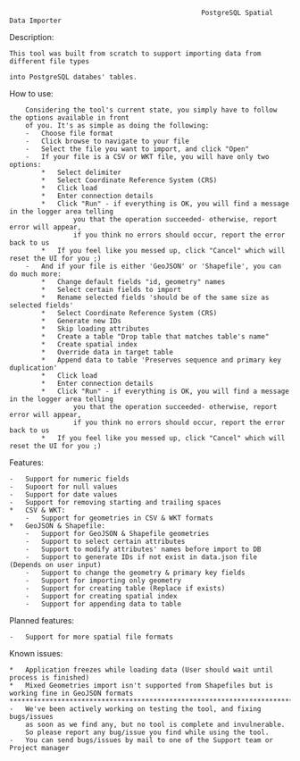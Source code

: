                                                     PostgreSQL Spatial Data Importer


Description:

	This tool was built from scratch to support importing data from different file types
	
	into PostgreSQL databes' tables. 

How to use:

        Considering the tool's current state, you simply have to follow the options available in front
        of you. It's as simple as doing the following:
        -   Choose file format
        -   Click browse to navigate to your file
        -   Select the file you want to import, and click "Open"
        -   If your file is a CSV or WKT file, you will have only two options:
            *   Select delimiter
            *   Select Coordinate Reference System (CRS)
            *   Click load
            *   Enter connection details
            *   Click "Run" - if everything is OK, you will find a message in the logger area telling
                    you that the operation succeeded- otherwise, report error will appear,
                    if you think no errors should occur, report the error back to us
            *   If you feel like you messed up, click "Cancel" which will reset the UI for you ;)
        -   And if your file is either 'GeoJSON' or 'Shapefile', you can do much more:
            *   Change default fields "id, geometry" names
            *   Select certain fields to import
            *   Rename selected fields 'should be of the same size as selected fields'
            *   Select Coordinate Reference System (CRS)
            *   Generate new IDs
            *   Skip loading attributes
            *   Create a table "Drop table that matches table's name"
            *   Create spatial index
            *   Override data in target table
            *   Append data to table 'Preserves sequence and primary key duplication'
            *   Click load
            *   Enter connection details
            *   Click "Run" - if everything is OK, you will find a message in the logger area telling
                    you that the operation succeeded- otherwise, report error will appear,
                    if you think no errors should occur, report the error back to us
            *   If you feel like you messed up, click "Cancel" which will reset the UI for you ;)

Features:

    -   Support for numeric fields
    -   Supoort for null values
    -   Support for date values
    -   Support for removing starting and trailing spaces
    *   CSV & WKT:
        -   Support for geometries in CSV & WKT formats
    *   GeoJSON & Shapefile:
        -   Support for GeoJSON & Shapefile geometries
        -   Support to select certain attributes
        -   Support to modify attributes' names before import to DB
        -   Support to generate IDs if not exist in data.json file (Depends on user input)
        -   Support to change the geometry & primary key fields
        -   Support for importing only geometry
        -   Support for creating table (Replace if exists)
        -   Support for creating spatial index
        -   Support for appending data to table

Planned features:

    -   Support for more spatial file formats

Known issues:

    *   Application freezes while loading data (User should wait until process is finished)
    *   Mixed Geometries import isn't supported from Shapefiles but is working fine in GeoJSON formats
    *************************************************************************************************
    -   We've been actively working on testing the tool, and fixing bugs/issues
        as soon as we find any, but no tool is complete and invulnerable.
        So please report any bug/issue you find while using the tool.
    -   You can send bugs/issues by mail to one of the Support team or Project manager
